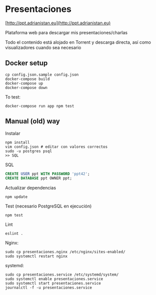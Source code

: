 # Presentaciones

[http://ppt.adrianistan.eu](http://ppt.adrianistan.eu)

Plataforma web para descargar mis presentaciones/charlas

Todo el contenido está alojado en Torrent y descarga directa, así como visualizadores cuando sea necesario

## Docker setup

```
cp config.json.sample config.json
docker-compose build
docker-compose up
docker-compose down
```

To test:

```
docker-compose run app npm test
```

## Manual (old) way

Instalar
```
npm install
vim config.json # editar con valores correctos
sudo -u postgres psql
>> SQL
```

SQL
```sql
CREATE USER ppt WITH PASSWORD 'ppt42';
CREATE DATABASE ppt OWNER ppt;
```

Actualizar dependencias
```
npm update
```

Test (necesario PostgreSQL en ejecución)
```
npm test
```

Lint
```
eslint .
```


Nginx:
```
sudo cp presentaciones.nginx /etc/nginx/sites-enabled/
sudo systemctl restart nginx
```

systemd:

```
sudo cp presentaciones.service /etc/systemd/system/
sudo systemctl enable presentaciones.service
sudo systemctl start presentaciones.service
journalctl -f -u presentaciones.service
```
